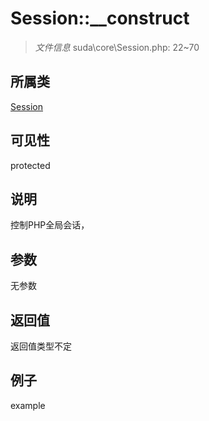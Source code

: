 # Session::__construct



> *文件信息* suda\core\Session.php: 22~70

## 所属类 

[Session](../Session.md)

## 可见性

 protected 

## 说明

控制PHP全局会话，


## 参数


无参数


## 返回值

返回值类型不定


## 例子

example